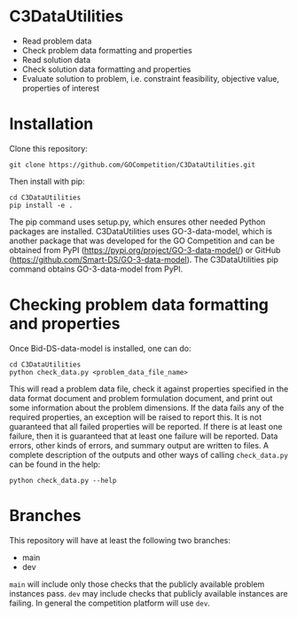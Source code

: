 # C3DataUtilities

* Read problem data
* Check problem data formatting and properties
* Read solution data
* Check solution data formatting and properties
* Evaluate solution to problem, i.e. constraint feasibility, objective value, properties of interest

# Installation

Clone this repository:

```
git clone https://github.com/GOCompetition/C3DataUtilities.git
```

Then install with pip:

```
cd C3DataUtilities
pip install -e .
```

The pip command uses setup.py, which ensures other needed Python packages are installed.
C3DataUtilities uses GO-3-data-model, which is another package that was developed for the GO Competition
and can be obtained from PyPI (https://pypi.org/project/GO-3-data-model/) or GitHub (https://github.com/Smart-DS/GO-3-data-model).
The C3DataUtilities pip command obtains GO-3-data-model from PyPI.

# Checking problem data formatting and properties

Once Bid-DS-data-model is installed, one can do:

```
cd C3DataUtilities
python check_data.py <problem_data_file_name>
```

This will read a problem data file, check it against properties specified in the data format document and problem formulation document, and print out some information about the problem dimensions. If the data fails any of the required properties, an exception will be raised to report this. It is not guaranteed that all failed properties will be reported. If there is at least one failure, then it is guaranteed that at least one failure will be reported. Data errors, other kinds of errors, and summary output are written to files. A complete description of the outputs and other ways of calling ```check_data.py``` can be found in the help:

```
python check_data.py --help
```

# Branches

This repository will have at least the following two branches:
* main
* dev

```main``` will include only those checks that the publicly available problem instances pass.
```dev``` may include checks that publicly available instances are failing.
In general the competition platform will use ```dev```.
